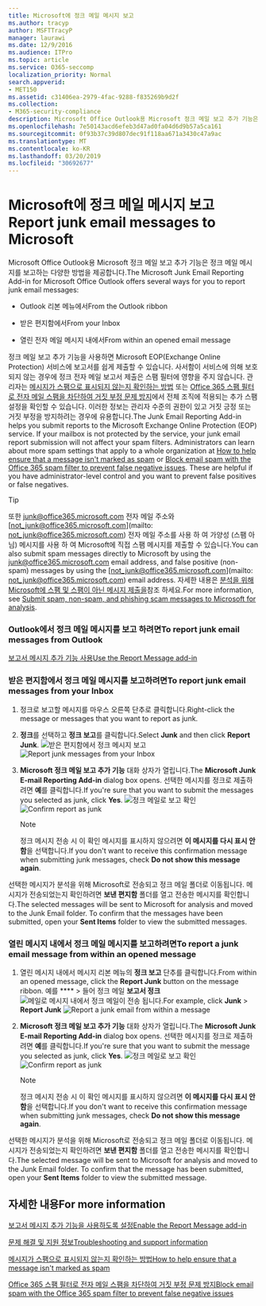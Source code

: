 ```yaml
---
title: Microsoft에 정크 메일 메시지 보고
ms.author: tracyp
author: MSFTTracyP
manager: laurawi
ms.date: 12/9/2016
ms.audience: ITPro
ms.topic: article
ms.service: O365-seccomp
localization_priority: Normal
search.appverid:
- MET150
ms.assetid: c31406ea-2979-4fac-9288-f835269b9d2f
ms.collection:
- M365-security-compliance
description: Microsoft Office Outlook용 Microsoft 정크 메일 보고 추가 기능은 정크 메일 메시지를 보고하는 다양한 방법을 제공합니다.
ms.openlocfilehash: 7e50143acd6efeb3d47ad0fa04d6d9b57a5ca161
ms.sourcegitcommit: 0f93b37c39d807dec91f118aa671a3430c47a9ac
ms.translationtype: MT
ms.contentlocale: ko-KR
ms.lasthandoff: 03/20/2019
ms.locfileid: "30692677"
---
```

# <a name="report-junk-email-messages-to-microsoft"></a><span data-ttu-id="bcc34-103">Microsoft에 정크 메일 메시지 보고</span><span class="sxs-lookup"><span data-stu-id="bcc34-103">Report junk email messages to Microsoft</span></span>

<span data-ttu-id="bcc34-104">Microsoft Office Outlook용 Microsoft 정크 메일 보고 추가 기능은 정크 메일 메시지를 보고하는 다양한 방법을 제공합니다.</span><span class="sxs-lookup"><span data-stu-id="bcc34-104">The Microsoft Junk Email Reporting Add-in for Microsoft Office Outlook offers several ways for you to report junk email messages:</span></span>
  
- <span data-ttu-id="bcc34-105">Outlook 리본 메뉴에서</span><span class="sxs-lookup"><span data-stu-id="bcc34-105">From the Outlook ribbon</span></span>
    
- <span data-ttu-id="bcc34-106">받은 편지함에서</span><span class="sxs-lookup"><span data-stu-id="bcc34-106">From your Inbox</span></span>
    
- <span data-ttu-id="bcc34-107">열린 전자 메일 메시지 내에서</span><span class="sxs-lookup"><span data-stu-id="bcc34-107">From within an opened email message</span></span>
    
<span data-ttu-id="bcc34-p101">정크 메일 보고 추가 기능을 사용하면 Microsoft EOP(Exchange Online Protection) 서비스에 보고서를 쉽게 제출할 수 있습니다. 사서함이 서비스에 의해 보호되지 않는 경우에 정크 전자 메일 보고서 제출은 스팸 필터에 영향을 주지 않습니다. 관리자는 [메시지가 스팸으로 표시되지 않는지 확인하는 방법](https://go.microsoft.com/fwlink/p/?LinkId=534224) 또는 [Office 365 스팸 필터로 전자 메일 스팸을 차단하여 거짓 부정 문제 방지](https://go.microsoft.com/fwlink/p/?LinkId=534225)에서 전체 조직에 적용되는 추가 스팸 설정을 확인할 수 있습니다. 이러한 정보는 관리자 수준의 권한이 있고 거짓 긍정 또는 거짓 부정을 방지하려는 경우에 유용합니다.</span><span class="sxs-lookup"><span data-stu-id="bcc34-p101">The Junk Email Reporting Add-in helps you submit reports to the Microsoft Exchange Online Protection (EOP) service. If your mailbox is not protected by the service, your junk email report submission will not affect your spam filters. Administrators can learn about more spam settings that apply to a whole organization at [How to help ensure that a message isn't marked as spam](https://go.microsoft.com/fwlink/p/?LinkId=534224) or [Block email spam with the Office 365 spam filter to prevent false negative issues](https://go.microsoft.com/fwlink/p/?LinkId=534225). These are helpful if you have administrator-level control and you want to prevent false positives or false negatives.</span></span>
  
> [!TIP]
> <span data-ttu-id="bcc34-112">또한 [junk@office365.microsoft.com](mailto:junk@office365.microsoft.com) 전자 메일 주소와 [not_junk@office365.microsoft.com](mailto: not_junk@office365.microsoft.com) 전자 메일 주소를 사용 하 여 가양성 (스팸 아님) 메시지를 사용 하 여 Microsoft에 직접 스팸 메시지를 제출할 수 있습니다.</span><span class="sxs-lookup"><span data-stu-id="bcc34-112">You can also submit spam messages directly to Microsoft by using the [junk@office365.microsoft.com](mailto:junk@office365.microsoft.com) email address, and false positive (non-spam) messages by using the [not_junk@office365.microsoft.com](mailto: not_junk@office365.microsoft.com) email address.</span></span> <span data-ttu-id="bcc34-113">자세한 내용은 [분석을 위해 Microsoft에 스팸 및 스팸이 아닌 메시지 제출을](submit-spam-non-spam-and-phishing-scam-messages-to-microsoft-for-analysis.md)참조 하세요.</span><span class="sxs-lookup"><span data-stu-id="bcc34-113">For more information, see [Submit spam, non-spam, and phishing scam messages to Microsoft for analysis](submit-spam-non-spam-and-phishing-scam-messages-to-microsoft-for-analysis.md).</span></span> 
  
### <a name="to-report-junk-email-messages-from-outlook"></a><span data-ttu-id="bcc34-114">Outlook에서 정크 메일 메시지를 보고 하려면</span><span class="sxs-lookup"><span data-stu-id="bcc34-114">To report junk email messages from Outlook</span></span>

[<span data-ttu-id="bcc34-115">보고서 메시지 추가 기능 사용</span><span class="sxs-lookup"><span data-stu-id="bcc34-115">Use the Report Message add-in</span></span>](https://support.office.com/article/b5caa9f1-cdf3-4443-af8c-ff724ea719d2) 
  
### <a name="to-report-junk-email-messages-from-your-inbox"></a><span data-ttu-id="bcc34-116">받은 편지함에서 정크 메일 메시지를 보고하려면</span><span class="sxs-lookup"><span data-stu-id="bcc34-116">To report junk email messages from your Inbox</span></span>

1. <span data-ttu-id="bcc34-117">정크로 보고할 메시지를 마우스 오른쪽 단추로 클릭합니다.</span><span class="sxs-lookup"><span data-stu-id="bcc34-117">Right-click the message or messages that you want to report as junk.</span></span>
    
2. <span data-ttu-id="bcc34-118">**정크**를 선택하고 **정크 보고**를 클릭합니다.</span><span class="sxs-lookup"><span data-stu-id="bcc34-118">Select **Junk** and then click **Report Junk**.</span></span>
    <span data-ttu-id="bcc34-119">![받은 편지함에서 정크 메시지 보고](media/EOP-Outlook-Junk-Reporting-Tool-3.jpg)</span><span class="sxs-lookup"><span data-stu-id="bcc34-119">![Report junk messages from your Inbox](media/EOP-Outlook-Junk-Reporting-Tool-3.jpg)</span></span>
  
3. <span data-ttu-id="bcc34-120">**Microsoft 정크 메일 보고 추가 기능** 대화 상자가 열립니다.</span><span class="sxs-lookup"><span data-stu-id="bcc34-120">The **Microsoft Junk E-mail Reporting Add-in** dialog box opens.</span></span> <span data-ttu-id="bcc34-121">선택한 메시지를 정크로 제출하려면 **예**를 클릭합니다.</span><span class="sxs-lookup"><span data-stu-id="bcc34-121">If you're sure that you want to submit the messages you selected as junk, click **Yes**.</span></span>
    <span data-ttu-id="bcc34-122">![정크 메일로 보고 확인](media/EOP-Outlook-Junk-Reporting-Tool-2.jpg)</span><span class="sxs-lookup"><span data-stu-id="bcc34-122">![Confirm report as junk](media/EOP-Outlook-Junk-Reporting-Tool-2.jpg)</span></span>
  
    > [!NOTE]
    > <span data-ttu-id="bcc34-123">정크 메시지 전송 시 이 확인 메시지를 표시하지 않으려면 **이 메시지를 다시 표시 안 함**을 선택합니다.</span><span class="sxs-lookup"><span data-stu-id="bcc34-123">If you don't want to receive this confirmation message when submitting junk messages, check **Do not show this message again**.</span></span> 
  
<span data-ttu-id="bcc34-p105">선택한 메시지가 분석을 위해 Microsoft로 전송되고 정크 메일 폴더로 이동됩니다. 메시지가 전송되었는지 확인하려면 **보낸 편지함** 폴더를 열고 전송한 메시지를 확인합니다.</span><span class="sxs-lookup"><span data-stu-id="bcc34-p105">The selected messages will be sent to Microsoft for analysis and moved to the Junk Email folder. To confirm that the messages have been submitted, open your **Sent Items** folder to view the submitted messages.</span></span> 
  
### <a name="to-report-a-junk-email-message-from-within-an-opened-message"></a><span data-ttu-id="bcc34-126">열린 메시지 내에서 정크 메일 메시지를 보고하려면</span><span class="sxs-lookup"><span data-stu-id="bcc34-126">To report a junk email message from within an opened message</span></span>

1. <span data-ttu-id="bcc34-127">열린 메시지 내에서 메시지 리본 메뉴의 **정크 보고** 단추를 클릭합니다.</span><span class="sxs-lookup"><span data-stu-id="bcc34-127">From within an opened message, click the **Report Junk** button on the message ribbon.</span></span> <span data-ttu-id="bcc34-128">예를 \*\*\*\* \> 들어 정크 메일 **보고서 정크** ![메일로 메시지 내에서 정크 메일이 전송 됩니다.](media/EOP-Outlook-Junk-Reporting-Tool-4.jpg)</span><span class="sxs-lookup"><span data-stu-id="bcc34-128">For example, click **Junk** \> **Report Junk** ![Report a junk email from within a message](media/EOP-Outlook-Junk-Reporting-Tool-4.jpg)</span></span>
  
2. <span data-ttu-id="bcc34-129">**Microsoft 정크 메일 보고 추가 기능** 대화 상자가 열립니다.</span><span class="sxs-lookup"><span data-stu-id="bcc34-129">The **Microsoft Junk E-mail Reporting Add-in** dialog box opens.</span></span> <span data-ttu-id="bcc34-130">선택한 메시지를 정크로 제출하려면 **예**를 클릭합니다.</span><span class="sxs-lookup"><span data-stu-id="bcc34-130">If you're sure that you want to submit the message you selected as junk, click **Yes**.</span></span>
    <span data-ttu-id="bcc34-131">![정크 메일로 보고 확인](media/EOP-Outlook-Junk-Reporting-Tool-2.jpg)</span><span class="sxs-lookup"><span data-stu-id="bcc34-131">![Confirm report as junk](media/EOP-Outlook-Junk-Reporting-Tool-2.jpg)</span></span>
  
    > [!NOTE]
    > <span data-ttu-id="bcc34-132">정크 메시지 전송 시 이 확인 메시지를 표시하지 않으려면 **이 메시지를 다시 표시 안 함**을 선택합니다.</span><span class="sxs-lookup"><span data-stu-id="bcc34-132">If you don't want to receive this confirmation message when submitting junk messages, check **Do not show this message again**.</span></span> 
  
<span data-ttu-id="bcc34-p108">선택한 메시지가 분석을 위해 Microsoft로 전송되고 정크 메일 폴더로 이동됩니다. 메시지가 전송되었는지 확인하려면 **보낸 편지함** 폴더를 열고 전송한 메시지를 확인합니다.</span><span class="sxs-lookup"><span data-stu-id="bcc34-p108">The selected message will be sent to Microsoft for analysis and moved to the Junk Email folder. To confirm that the message has been submitted, open your **Sent Items** folder to view the submitted message.</span></span> 
  
## <a name="for-more-information"></a><span data-ttu-id="bcc34-135">자세한 내용</span><span class="sxs-lookup"><span data-stu-id="bcc34-135">For more information</span></span>

[<span data-ttu-id="bcc34-136">보고서 메시지 추가 기능을 사용하도록 설정</span><span class="sxs-lookup"><span data-stu-id="bcc34-136">Enable the Report Message add-in</span></span>](https://support.office.com/article/4250c4bc-6102-420b-9e0a-a95064837676)
  
[<span data-ttu-id="bcc34-137">문제 해결 및 지원 정보</span><span class="sxs-lookup"><span data-stu-id="bcc34-137">Troubleshooting and support information</span></span>](troubleshooting-and-support-information.md)
  
[<span data-ttu-id="bcc34-138">메시지가 스팸으로 표시되지 않는지 확인하는 방법</span><span class="sxs-lookup"><span data-stu-id="bcc34-138">How to help ensure that a message isn't marked as spam</span></span>](https://go.microsoft.com/fwlink/p/?LinkId=534224)
  
[<span data-ttu-id="bcc34-139">Office 365 스팸 필터로 전자 메일 스팸을 차단하여 거짓 부정 문제 방지</span><span class="sxs-lookup"><span data-stu-id="bcc34-139">Block email spam with the Office 365 spam filter to prevent false negative issues</span></span>](https://go.microsoft.com/fwlink/p/?LinkId=534225)
  

